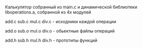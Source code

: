 Калькулятор собранный из main.c и динамической библиотеки liboperations.a, собранной из 4х модулей

add.c sub.c mul.c div.c - исходники каждой операции

add.o sub.o mul.o div.o - обьектные файлы операций

add.h sub.h mul.h div.h - прототипы функций
